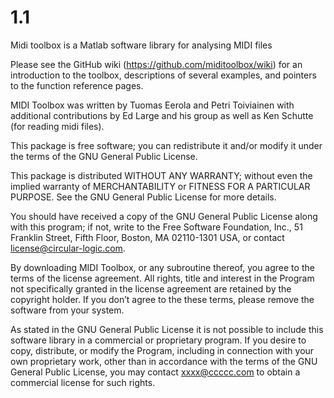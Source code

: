 # 1.1
Midi toolbox is a Matlab software library for analysing MIDI files

Please see the GitHub wiki (https://github.com/miditoolbox/wiki) for an introduction to the toolbox, descriptions of several examples, and pointers to the function reference pages.

MIDI Toolbox was written by Tuomas Eerola and Petri Toiviainen with additional contributions by Ed Large and his group as well as Ken Schutte (for reading midi files).

This package is free software; you can redistribute it and/or modify it under the terms of the GNU General Public License.

This package is distributed WITHOUT ANY WARRANTY; without even the implied warranty of MERCHANTABILITY or FITNESS FOR A PARTICULAR PURPOSE. See the GNU General Public License for more details.

You should have received a copy of the GNU General Public License along with this program; if not, write to the Free Software Foundation, Inc., 51 Franklin Street, Fifth Floor, Boston, MA 02110-1301 USA, or contact license@circular-logic.com.

By downloading MIDI Toolbox, or any subroutine thereof, you agree to the terms of the license agreement. All rights, title and interest in the Program not specifically granted in the license agreement are retained by the copyright holder. If you don’t agree to the these terms, please remove the software from your system.

As stated in the GNU General Public License it is not possible to include this software library in a commercial or proprietary program. If you desire to copy, distribute, or modify the Program, including in connection with your own proprietary work, other than in accordance with the terms of the GNU General Public License, you may contact xxxx@ccccc.com to obtain a commercial license for such rights.
